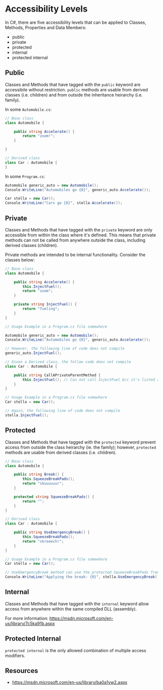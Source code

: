 # Accessibility Levels

In C#, there are five accessibility levels that can be applied to Classes, Methods, Properties and Data Members:

- public
- private
- protected
- internal
- protected internal

## Public

Classes and Methods that have tagged with the `public` keyword are accessibile without restriction. `public` methods are usable from derived classes (i.e. children) and from outside the inheritance heirarchy (i.e. family).

In some `Automobile.cs`:

```c#
// Base class
class Automobile {

    public string Accelerate() {
        return "zoom!";
    }

}

// Derived class
class Car : Automobile {
}
```

In some `Program.cs`:

```c#
Automobile generic_auto = new Automobile();
Console.WriteLine("Automobiles go {0}", generic_auto.Accelerate());

Car stella = new Car();
Console.WriteLine("Cars go {0}", stella.Accelerate());
```

## Private

Classes and Methods that have tagged with the `private` keyword are only accessible from within the class where it's defined. This means that private methods can not be called from anywhere outside the class, including derived classes (children).

Private methods are intended to be internal functionality. Consider the classes below:


```c#
// Base class
class Automobile {

    public string Accelerate() {
        this.InjectFuel();
        return "zoom";
    }

    private string InjectFuel() {
        return "fueling";
    }
}

// Usage Example in a Program.cs file somewhere

Automobile generic_auto = new Automobile();
Console.WriteLine("Automobiles go {0}", generic_auto.Accelerate());

// However, the following line of code does not compile
generic_auto.InjectFuel();
```


```c#
// Given a Derived class, the follow code does not compile
class Car : Automobile {

    public string CallAPrivateParentMethod {
        this.InjectFuel(); // Can not call InjectFuel b/c it's listed as private its parent class, Automobile
    }
}

// Usage Example in a Program.cs file somewhere
Car stella = new Car();

// Again, the following line of code does not compile
stella.InjectFuel();
```

## Protected

Classes and Methods that have tagged with the `protected` keyword prevent access from outside the class heirarchy (ie. the family); however, `protected` methods are usable from derived classes (i.e. children).

```c#
// Base class
class Automobile {

    public string Break() {
        this.SqueezeBreakPads();
        return "skuuuuuur";
    }

    protected string SqueezeBreakPads() {
        return "";
    }
}

// Derived class
class Car : Automobile {

    public string UseEmergencyBreak() {
        this.SqueezeBreakPads();
        return "skreeech!";
    }
}

// Usage Example in a Program.cs file somewhere
Car stella = new Car();

// UseEmergencyBreak method can use the protected SqueezeBreakPads from the Automobile class.
Console.WriteLine("Applying the break: {0}", stella.UseEmergencyBreak());
```


## Internal

Classes and Methods that have tagged with the `internal` keyword allow access from anywhere within the same compiled DLL (assembly).

For more information: https://msdn.microsoft.com/en-us/library/7c5ka91b.aspx

## Protected Internal

`protected internal` is the only allowed combination of multiple access modifiers.

## Resources
* https://msdn.microsoft.com/en-us/library/ba0a1yw2.aspx